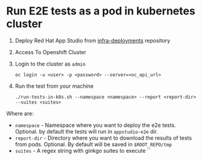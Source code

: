 # Run E2E tests as a pod in kubernetes cluster

1. Deploy Red Hat App Studio from [infra-deployments](https://github.com/redhat-appstudio/infra-deployments) repository

2. Access To Openshift Cluster

3. Login to the cluster as `admin`

   ```
   oc login -u <user> -p <password> --server=<oc_api_url>
   ```

4. Run the test from your machine

   ```
   ./run-tests-in-k8s.sh --namespace <namespace> --report <report-dir> --suites <suites>
   ```

Where are:

- `namespace` - Namespace where you want to deploy the e2e tests. Optional. by default the tests will run in `appstudio-e2e` dir.
- `report-dir` - Directory where you want to download the results of tests from pods. Optional. By default will be saved in `$ROOT_REPO/tmp`
- `suites` - A regex string with ginkgo suites to execute ``
